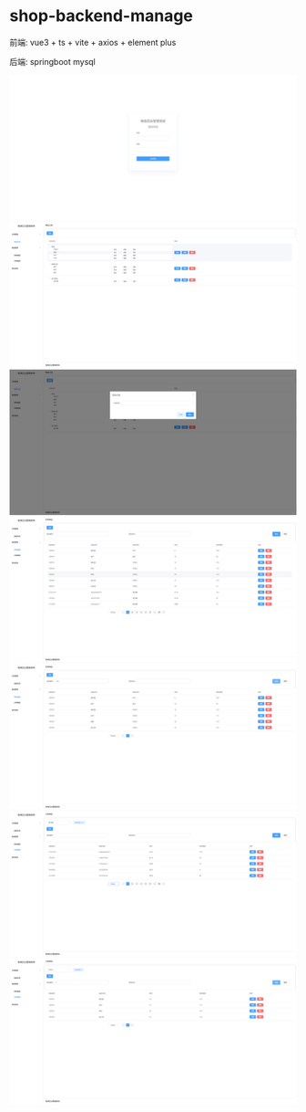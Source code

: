 # shop-backend-manage

前端: vue3 + ts + vite + axios + element plus

后端: springboot mysql



<img src="README.assets/image-20220104173241996.png" alt="image-20220104173241996" style="zoom:67%;" />

<img src="README.assets/image-20220104173253764.png" alt="image-20220104173253764" style="zoom:67%;" />

<img src="README.assets/image-20220104173301616.png" alt="image-20220104173301616" style="zoom:67%;" />

<img src="README.assets/image-20220104173308034.png" alt="image-20220104173308034" style="zoom:67%;" />

<img src="README.assets/image-20220104173315957.png" alt="image-20220104173315957" style="zoom:67%;" />

<img src="README.assets/image-20220104173337715.png" alt="image-20220104173337715" style="zoom:67%;" />

<img src="README.assets/image-20220104173352461.png" alt="image-20220104173352461" style="zoom:67%;" />
